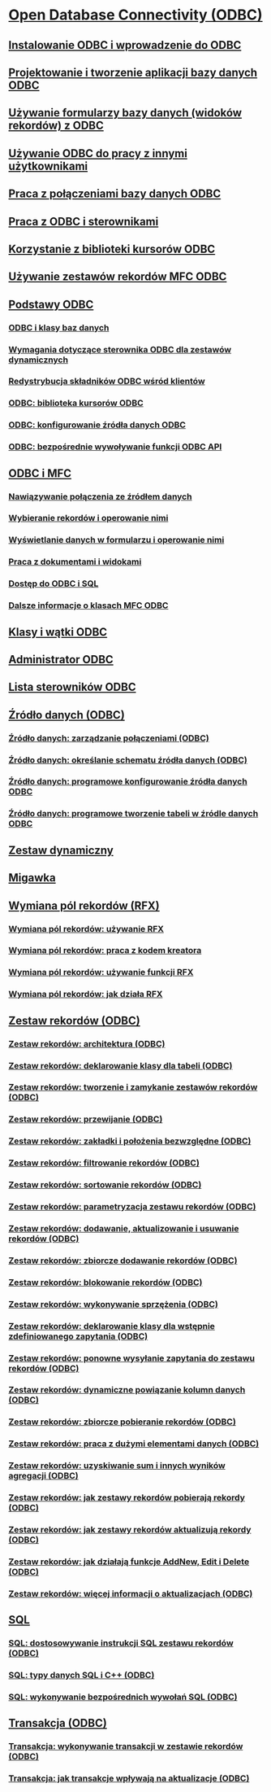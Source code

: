 # [Open Database Connectivity (ODBC)](open-database-connectivity-odbc.md)
## [Instalowanie ODBC i wprowadzenie do ODBC](installing-and-getting-started-with-odbc.md)
## [Projektowanie i tworzenie aplikacji bazy danych ODBC](design-and-create-an-odbc-database-application.md)
## [Używanie formularzy bazy danych (widoków rekordów) z ODBC](use-database-forms-record-views-with-odbc.md)
## [Używanie ODBC do pracy z innymi użytkownikami](use-odbc-to-work-with-other-users.md)
## [Praca z połączeniami bazy danych ODBC](work-with-odbc-database-connections.md)
## [Praca z ODBC i sterownikami](work-with-odbc-and-drivers.md)
## [Korzystanie z biblioteki kursorów ODBC](use-the-odbc-cursor-library.md)
## [Używanie zestawów rekordów MFC ODBC](use-mfc-odbc-recordsets.md)
## [Podstawy ODBC](odbc-basics.md)
### [ODBC i klasy baz danych](odbc-and-the-database-classes.md)
### [Wymagania dotyczące sterownika ODBC dla zestawów dynamicznych](odbc-driver-requirements-for-dynasets.md)
### [Redystrybucja składników ODBC wśród klientów](redistributing-odbc-components-to-your-customers.md)
### [ODBC: biblioteka kursorów ODBC](odbc-the-odbc-cursor-library.md)
### [ODBC: konfigurowanie źródła danych ODBC](odbc-configuring-an-odbc-data-source.md)
### [ODBC: bezpośrednie wywoływanie funkcji ODBC API](odbc-calling-odbc-api-functions-directly.md)
## [ODBC i MFC](odbc-and-mfc.md)
### [Nawiązywanie połączenia ze źródłem danych](connecting-to-a-data-source.md)
### [Wybieranie rekordów i operowanie nimi](selecting-and-manipulating-records.md)
### [Wyświetlanie danych w formularzu i operowanie nimi](displaying-and-manipulating-data-in-a-form.md)
### [Praca z dokumentami i widokami](working-with-documents-and-views.md)
### [Dostęp do ODBC i SQL](access-to-odbc-and-sql.md)
### [Dalsze informacje o klasach MFC ODBC](further-reading-about-the-mfc-odbc-classes.md)
## [Klasy i wątki ODBC](odbc-classes-and-threads.md)
## [Administrator ODBC](odbc-administrator.md)
## [Lista sterowników ODBC](odbc-driver-list.md)
## [Źródło danych (ODBC)](data-source-odbc.md)
### [Źródło danych: zarządzanie połączeniami (ODBC)](data-source-managing-connections-odbc.md)
### [Źródło danych: określanie schematu źródła danych (ODBC)](data-source-determining-the-schema-of-the-data-source-odbc.md)
### [Źródło danych: programowe konfigurowanie źródła danych ODBC](data-source-programmatically-configuring-an-odbc-data-source.md)
### [Źródło danych: programowe tworzenie tabeli w źródle danych ODBC](data-source-programmatically-creating-a-table-in-an-odbc-data-source.md)
## [Zestaw dynamiczny](dynaset.md)
## [Migawka](snapshot.md)
## [Wymiana pól rekordów (RFX)](record-field-exchange-rfx.md)
### [Wymiana pól rekordów: używanie RFX](record-field-exchange-using-rfx.md)
### [Wymiana pól rekordów: praca z kodem kreatora](record-field-exchange-working-with-the-wizard-code.md)
### [Wymiana pól rekordów: używanie funkcji RFX](record-field-exchange-using-the-rfx-functions.md)
### [Wymiana pól rekordów: jak działa RFX](record-field-exchange-how-rfx-works.md)
## [Zestaw rekordów (ODBC)](recordset-odbc.md)
### [Zestaw rekordów: architektura (ODBC)](recordset-architecture-odbc.md)
### [Zestaw rekordów: deklarowanie klasy dla tabeli (ODBC)](recordset-declaring-a-class-for-a-table-odbc.md)
### [Zestaw rekordów: tworzenie i zamykanie zestawów rekordów (ODBC)](recordset-creating-and-closing-recordsets-odbc.md)
### [Zestaw rekordów: przewijanie (ODBC)](recordset-scrolling-odbc.md)
### [Zestaw rekordów: zakładki i położenia bezwzględne (ODBC)](recordset-bookmarks-and-absolute-positions-odbc.md)
### [Zestaw rekordów: filtrowanie rekordów (ODBC)](recordset-filtering-records-odbc.md)
### [Zestaw rekordów: sortowanie rekordów (ODBC)](recordset-sorting-records-odbc.md)
### [Zestaw rekordów: parametryzacja zestawu rekordów (ODBC)](recordset-parameterizing-a-recordset-odbc.md)
### [Zestaw rekordów: dodawanie, aktualizowanie i usuwanie rekordów (ODBC)](recordset-adding-updating-and-deleting-records-odbc.md)
### [Zestaw rekordów: zbiorcze dodawanie rekordów (ODBC)](recordset-adding-records-in-bulk-odbc.md)
### [Zestaw rekordów: blokowanie rekordów (ODBC)](recordset-locking-records-odbc.md)
### [Zestaw rekordów: wykonywanie sprzężenia (ODBC)](recordset-performing-a-join-odbc.md)
### [Zestaw rekordów: deklarowanie klasy dla wstępnie zdefiniowanego zapytania (ODBC)](recordset-declaring-a-class-for-a-predefined-query-odbc.md)
### [Zestaw rekordów: ponowne wysyłanie zapytania do zestawu rekordów (ODBC)](recordset-requerying-a-recordset-odbc.md)
### [Zestaw rekordów: dynamiczne powiązanie kolumn danych (ODBC)](recordset-dynamically-binding-data-columns-odbc.md)
### [Zestaw rekordów: zbiorcze pobieranie rekordów (ODBC)](recordset-fetching-records-in-bulk-odbc.md)
### [Zestaw rekordów: praca z dużymi elementami danych (ODBC)](recordset-working-with-large-data-items-odbc.md)
### [Zestaw rekordów: uzyskiwanie sum i innych wyników agregacji (ODBC)](recordset-obtaining-sums-and-other-aggregate-results-odbc.md)
### [Zestaw rekordów: jak zestawy rekordów pobierają rekordy (ODBC)](recordset-how-recordsets-select-records-odbc.md)
### [Zestaw rekordów: jak zestawy rekordów aktualizują rekordy (ODBC)](recordset-how-recordsets-update-records-odbc.md)
### [Zestaw rekordów: jak działają funkcje AddNew, Edit i Delete (ODBC)](recordset-how-addnew-edit-and-delete-work-odbc.md)
### [Zestaw rekordów: więcej informacji o aktualizacjach (ODBC)](recordset-more-about-updates-odbc.md)
## [SQL](sql.md)
### [SQL: dostosowywanie instrukcji SQL zestawu rekordów (ODBC)](sql-customizing-your-recordsets-sql-statement-odbc.md)
### [SQL: typy danych SQL i C++ (ODBC)](sql-sql-and-cpp-data-types-odbc.md)
### [SQL: wykonywanie bezpośrednich wywołań SQL (ODBC)](sql-making-direct-sql-calls-odbc.md)
## [Transakcja (ODBC)](transaction-odbc.md)
### [Transakcja: wykonywanie transakcji w zestawie rekordów (ODBC)](transaction-performing-a-transaction-in-a-recordset-odbc.md)
### [Transakcja: jak transakcje wpływają na aktualizacje (ODBC)](transaction-how-transactions-affect-updates-odbc.md)
